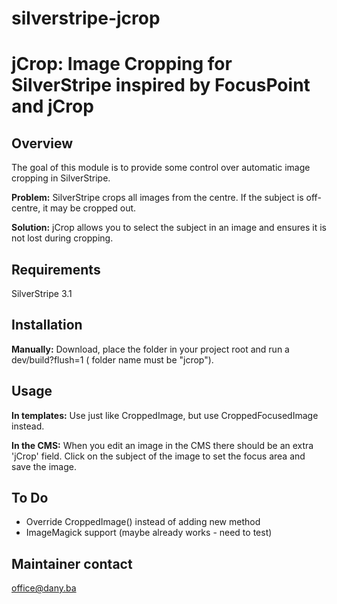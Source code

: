 silverstripe-jcrop
==================

# jCrop: Image Cropping for SilverStripe inspired by FocusPoint and jCrop

## Overview

The goal of this module is to provide some control over automatic image cropping in SilverStripe.

**Problem:** SilverStripe crops all images from the centre. If the subject is off-centre, it may be cropped out.

**Solution:** jCrop allows you to select the subject in an image and ensures it is not lost during cropping.

## Requirements

SilverStripe 3.1

## Installation

**Manually:** Download, place the folder in your project root and run a dev/build?flush=1 ( folder name must be "jcrop").


## Usage

**In templates:** Use just like CroppedImage, but use CroppedFocusedImage instead.

**In the CMS:** When you edit an image in the CMS there should be an extra 'jCrop' field. Click on the subject of the image to set the focus area and save the image.

## To Do

 * Override CroppedImage() instead of adding new method
 * ImageMagick support (maybe already works - need to test)
 
## Maintainer contact

office@dany.ba

